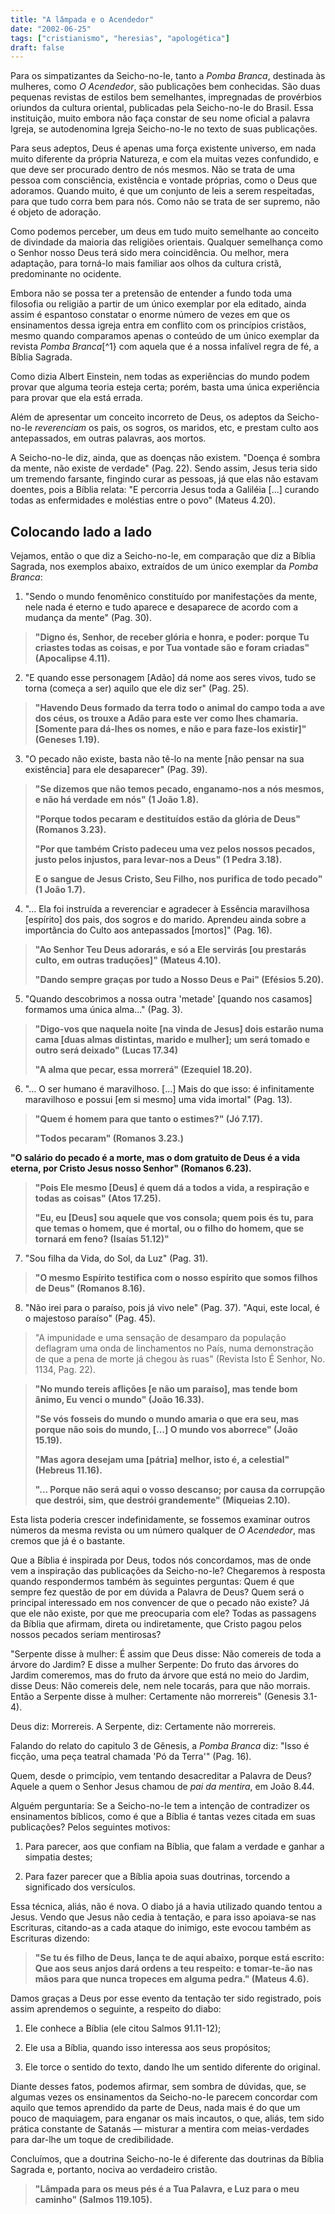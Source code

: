 ```yaml
---
title: "A lâmpada e o Acendedor"
date: "2002-06-25"
tags: ["cristianismo", "heresias", "apologética"]
draft: false
---
```


Para os simpatizantes da Seicho-no-Ie, tanto a _Pomba Branca_, destinada às mulheres, como _O Acendedor_, são publicações bem conhecidas. São duas pequenas revistas de estilos bem semelhantes, impregnadas de provérbios oriundos da cultura oriental, publicadas pela Seicho-no-Ie do Brasil. Essa instituição, muito embora não faça constar de seu nome oficial a palavra Igreja, se autodenomina Igreja Seicho-no-Ie no texto de suas publicações.

Para seus adeptos, Deus é apenas uma força existente universo, em nada muito diferente da própria Natureza, e com ela muitas vezes confundido, e que deve ser procurado dentro de nós mesmos. Não se trata de uma pessoa com consciência, existência e vontade próprias, como o Deus que adoramos. Quando muito, é que um conjunto de leis a serem respeitadas, para que tudo corra bem para nós. Como não se trata de ser supremo, não é objeto de adoração.

Como podemos perceber, um deus em tudo muito semelhante ao conceito de divindade da maioria das religiões orientais. Qualquer semelhança como o Senhor nosso Deus terá sido mera coincidência. Ou melhor, mera adaptação, para torná-lo mais familiar aos olhos da cultura cristã, predominante no ocidente.

Embora não se possa ter a pretensão de entender a fundo toda uma filosofia ou religião a partir de um único exemplar por ela editado, ainda assim é espantoso constatar o enorme número de vezes em que os ensinamentos dessa igreja entra em conflito com os princípios cristãos, mesmo quando comparamos apenas o conteúdo de um único exemplar da revista _Pomba Branca_[^1} com aquela que é a nossa infalível regra de fé, a Bíblia Sagrada.

Como dizia Albert Einstein, nem todas as experiências do mundo podem provar que alguma teoria esteja certa; porém, basta uma única experiência para provar que ela está errada.

Além de apresentar um conceito incorreto de Deus, os adeptos da Seicho-no-Ie
_reverenciam_ os pais, os sogros, os maridos, etc, e prestam culto aos antepassados, em outras palavras, aos mortos.

A Seicho-no-Ie diz, ainda, que as doenças não existem. "Doença é sombra da mente, não existe de verdade" (Pag. 22). Sendo assim, Jesus teria sido um tremendo farsante, fingindo curar as pessoas, já que elas não estavam doentes, pois a Bíblia relata: "E percorria Jesus toda a Galiléia [...] curando todas as enfermidades e moléstias entre o povo" (Mateus 4.20).

## Colocando lado a lado

Vejamos, então o que diz a Seicho-no-le, em comparação que diz a Bíblia Sagrada, nos exemplos abaixo, extraídos de um único exemplar da _Pomba Branca_:

1. "Sendo o mundo fenomênico constituído por manifestações da mente, nele nada é eterno e tudo aparece e desaparece de acordo com a mudança da mente" (Pag. 30).

>**"Digno és, Senhor, de receber glória e honra, e poder: porque Tu criastes todas as coisas, e por Tua vontade são e foram criadas" (Apocalipse 4.11).**

2. "E quando esse personagem [Adão] dá nome aos seres vivos, tudo se torna (começa a ser) aquilo que ele diz ser" (Pag. 25).

>**"Havendo Deus formado da terra todo o animal do campo toda a ave dos céus, os trouxe a Adão para este ver como lhes chamaria. [Somente para dá-lhes os nomes, e não e para faze-los existir]" (Geneses 1.19).**

3. "O pecado não existe, basta não tê-lo na mente [não pensar na sua existência] para ele desaparecer" (Pag. 39).

>**"Se dizemos que não temos pecado, enganamo-nos a nós mesmos, e não há verdade em nós" (1 João 1.8).**
>
>**"Porque todos pecaram e destituídos estão da glória de Deus" (Romanos 3.23).**
>
>**"Por que também Cristo padeceu uma vez pelos nossos pecados, justo pelos injustos, para levar-nos a Deus" (1 Pedra 3.18).**
>
>**Ε o sangue de Jesus Cristo, Seu Filho, nos purifica de todo pecado" (1 João 1.7).**

4. "… Ela foi instruída a reverenciar e agradecer à Essência maravilhosa [espírito] dos pais, dos sogros e do marido. Aprendeu ainda sobre a importância do Culto aos antepassados [mortos]" (Pag. 16).

>**"Ao Senhor Teu Deus adorarás, e só a Ele servirás [ou prestarás culto, em outras traduções]" (Mateus 4.10).**
>
>**"Dando sempre graças por tudo a Nosso Deus e Pai" (Efésios 5.20).**

5. "Quando descobrimos a nossa outra 'metade' [quando nos casamos] formamos uma única alma..." (Pag. 3).

>**"Digo-vos que naquela noite [na vinda de Jesus] dois estarão numa cama [duas almas distintas, marido e mulher]; um será tomado e outro será deixado" (Lucas 17.34)**
>
>**"A alma que pecar, essa morrerá" (Ezequiel 18.20).**

6. "… O ser humano é maravilhoso. [...] Mais do que isso: é infinitamente maravilhoso e possui [em si mesmo] uma vida imortal" (Pag. 13).

>**"Quem é homem para que tanto o estimes?" (Jó 7.17).**
>
>**"Todos pecaram" (Romanos 3.23.)**

**"O salário do pecado é a morte, mas o dom gratuito de Deus é a vida eterna,
por Cristo Jesus nosso Senhor" (Romanos 6.23).**

>**"Pois Ele mesmo [Deus] é quem dá a todos a vida, a respiração e todas as coisas" (Atos 17.25).**
>
>**"Eu, eu [Deus] sou aquele que vos consola; quem pois és tu, para que temas o homem, que é mortal, ou o filho do homem, que se tornará em feno? (Isaías 51.12)"**

7. "Sou filha da Vida, do Sol, da Luz" (Pag. 31).

> **"O mesmo Espírito testifica com o nosso espírito que somos filhos de Deus" (Romanos 8.16).**

8. "Não irei para o paraíso, pois já vivo nele" (Pag. 37). "Aqui, este local, é o majestoso paraíso" (Pag. 45).

>"A impunidade e uma sensação de desamparo da população deflagram uma onda de linchamentos no País, numa demonstração de que a pena de morte já chegou às ruas" (Revista Isto É Senhor, No. 1134, Pag. 22).

>**"No mundo tereis aflições [e não um paraíso], mas tende bom ânimo, Eu venci o mundo" (João 16.33).**
>
>**"Se vós fosseis do mundo o mundo amaria o que era seu, mas porque não sois do mundo, […] O mundo vos aborrece" (João 15.19).**
>
>**"Mas agora desejam uma [pátria] melhor, isto é, a celestial" (Hebreus 11.16).**
>
>**"... Porque não será aqui o vosso descanso; por causa da corrupção que destrói, sim, que destrói grandemente" (Miqueias 2.10).**

Esta lista poderia crescer indefinidamente, se fossemos examinar outros números da mesma revista ou um número qualquer de _O Acendedor_, mas cremos que já é o bastante.

Que a Bíblia é inspirada por Deus, todos nós concordamos, mas de onde vem a inspiração das publicações da Seicho-no-le? Chegaremos à resposta quando respondermos também às seguintes perguntas: Quem é que sempre fez questão de por em dúvida a Palavra de Deus? Quem será o principal interessado em nos convencer de que o pecado não existe? Já que ele não existe, por que me preocuparia com ele? Todas as passagens da Bíblia que afirmam, direta ou indiretamente, que Cristo pagou pelos nossos pecados seriam mentirosas?

"Serpente disse à mulher: É assim que Deus disse: Não comereis de toda a árvore
do Jardim? E disse a mulher Serpente: Do fruto das árvores do Jardim comeremos,
mas do fruto da árvore que está no meio do Jardim, disse Deus: Não comereis dele,
nem nele tocarás, para que não morrais. Então a Serpente disse à mulher:
Certamente não morrereis" (Genesis 3.1-4).

Deus diz: Morrereis. A Serpente, diz: Certamente não morrereis.

Falando do relato do capitulo 3 de Gênesis, a _Pomba Branca_ diz: "Isso é ficção, uma peça teatral chamada 'Pó da Terra'" (Pag. 16).

Quem, desde o primcípio, vem tentando desacreditar a Palavra de Deus? Aquele a quem o Senhor Jesus chamou de _pai da mentira_, em João 8.44.

Alguém perguntaria: Se a Seicho-no-Ie tem a intenção de contradizer os
ensinamentos bíblicos, como é que a Bíblia é tantas vezes citada em suas publicações? Pelos seguintes motivos:

1. Para parecer, aos que confiam na Bíblia, que falam a verdade e ganhar a simpatia destes;

2. Para fazer parecer que a Bíblia apoia suas doutrinas, torcendo a significado dos
versículos.

Essa técnica, aliás, não é nova. O diabo já a havia utilizado quando tentou a Jesus. Vendo que Jesus não cedia à tentação, e para isso apoiava-se nas Escrituras, citando-as a cada ataque do inimigo, este evocou também as Escrituras dizendo:

>**"Se tu és filho de Deus, lança te de aqui abaixo, porque está escrito: Que aos seus anjos dará ordens a teu respeito: e tomar-te-ão nas mãos para que nunca tropeces em alguma pedra." (Mateus 4.6).**

Damos graças a Deus por esse evento da tentação ter sido registrado, pois assim aprendemos o seguinte, a respeito do diabo:

1. Ele conhece a Bíblia (ele citou Salmos 91.11-12);

2. Ele usa a Bíblia, quando isso interessa aos seus propósitos;

3. Ele torce o sentido do texto, dando lhe um sentido diferente do original.

Diante desses fatos, podemos afirmar, sem sombra de dúvidas, que, se algumas vezes os ensinamentos da Seicho-no-Ie parecem concordar com aquilo que temos aprendido da parte de Deus, nada mais é do que um pouco de maquiagem, para enganar os mais incautos, o que, aliás, tem sido prática constante de Satanás — misturar a mentira com meias-verdades para dar-lhe um toque de credibilidade.

Concluímos, que a doutrina Seicho-no-Ie é diferente das doutrinas da Bíblia Sagrada e, portanto, nociva ao verdadeiro cristão.

>**"Lâmpada para os meus pés é a Tua Palavra, e Luz para o meu caminho" (Salmos 119.105).**

[^1]: Todas as citações deste texto foram extraídas do exemplar de _Pomba Branca_, Ano V, número 58. As inserções entre colchetes são comentários acrescentados por nós, para fins de esclarecimento.